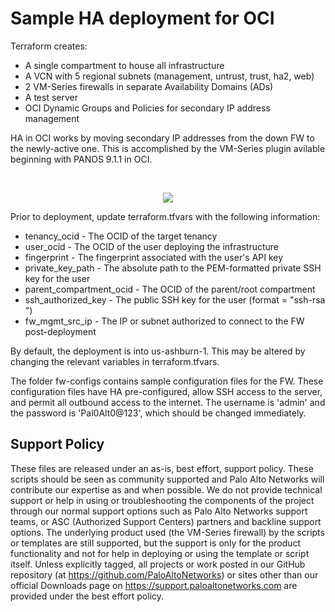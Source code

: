 # Sample HA deployment for OCI

Terraform creates:
- A single compartment to house all infrastructure
- A VCN with 5 regional subnets (management, untrust, trust, ha2, web)
- 2 VM-Series firewalls in separate Availability Domains (ADs)
- A test server
- OCI Dynamic Groups and Policies for secondary IP address management

HA in OCI works by moving secondary IP addresses from the down FW to the newly-active one. This is accomplished by the VM-Series plugin avilable beginning with PANOS 9.1.1 in OCI.

</br>
<p align="center">
<img src="https://raw.githubusercontent.com/wwce/terraform/master/oci/HA/OCI-HA.png">
</p> 

Prior to deployment, update terraform.tfvars with the following information:
- tenancy_ocid - The OCID of the target tenancy
- user_ocid - The OCID of the user deploying the infrastructure
- fingerprint - The fingerprint associated with the user's API key
- private_key_path - The absolute path to the PEM-formatted private SSH key for the user
- parent_compartment_ocid - The OCID of the parent/root compartment
- ssh_authorized_key - The public SSH key for the user (format = "ssh-rsa <key> <username>")
- fw_mgmt_src_ip - The IP or subnet authorized to connect to the FW post-deployment

By default, the deployment is into us-ashburn-1. This may be altered by changing the relevant variables in terraform.tfvars.

The folder fw-configs contains sample configuration files for the FW. These configuration files have HA pre-configured, allow SSH access to the server, and permit all outbound access to the internet. The username is 'admin' and the password is 'Pal0Alt0@123', which should be changed immediately.

## Support Policy
These files are released under an as-is, best effort, support policy. These scripts should be seen as community supported and Palo Alto Networks will contribute our expertise as and when possible. We do not provide technical support or help in using or troubleshooting the components of the project through our normal support options such as Palo Alto Networks support teams, or ASC (Authorized Support Centers) partners and backline support options. The underlying product used (the VM-Series firewall) by the scripts or templates are still supported, but the support is only for the product functionality and not for help in deploying or using the template or script itself.
Unless explicitly tagged, all projects or work posted in our GitHub repository (at https://github.com/PaloAltoNetworks) or sites other than our official Downloads page on https://support.paloaltonetworks.com are provided under the best effort policy.
